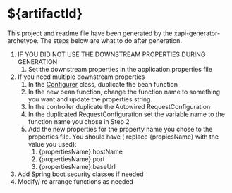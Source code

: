# ${artifactId}

This project and readme file have been generated by the xapi-generator-archetype. The steps below are what to do after generation.

1. IF YOU DID NOT USE THE DOWNSTREAM PROPERTIES DURING GENERATION
    1. Set the downstream properties in the application.properties file
2. If you need multiple downstream properties
    1. In the [Configurer](/src/main/java/config/Configurer.java) class, duplicate the bean function
    2. In the new bean function, change the function name to something you want and update the properties string.
    3. In the controller duplicate the Autowired RequestConfiguration
    4. In the duplicated RequestConfiguration set the variable name to the function name you chose in Step 2
    5. Add the new properties for the property name you chose to the properties file. You should have ( replace {propiesName} with the value you used):
        1. {propertiesName}.hostName
        2. {propertiesName}.port
        3. {propertiesName}.baseUrl
3. Add Spring boot security classes if needed
4. Modify/ re arrange functions as needed
